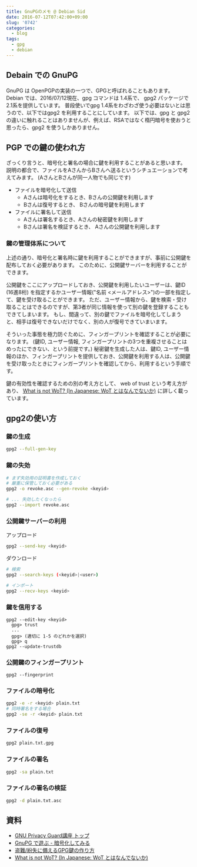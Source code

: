 ```yaml
---
title: GnuPGのメモ @ Debian Sid
date: 2016-07-12T07:42:00+09:00
slug: '0742'
categories:
  - blog
tags:
  - gpg
  - debian
---
```



## Debain での GnuPG

GnuPG は OpenPGPの実装の一つで、GPGと呼ばれることもあります。
Debian では、2016/07/12現在、gpg コマンドは 1.4系で、 gpg2 パッケージで 2.1系を提供しています。
普段使いでgpg 1.4系をわざわざ使う必要はないとは思うので、以下ではgpg2 を利用することにしています。
以下では、gpg と gpg2 の違いに触れることはありませんが、例えば、RSAではなく楕円暗号を使おうと思ったら、gpg2 を使うしかありません。

## PGP での鍵の使われ方

ざっくり言うと、暗号化と署名の場合に鍵を利用することがあると思います。
説明の都合で、ファイルをAさんからBさんへ送るというシチュエーションで考えてみます。
(AさんとBさんが同一人物でも同じです)

* ファイルを暗号化して送信
    * Aさんは暗号化をするとき、Bさんの公開鍵を利用します
    * Bさんは復号するとき、 Bさんの暗号鍵を利用します
* ファイルに署名して送信
    * Aさんは署名するとき、Aさんの秘密鍵を利用します
    * Bさんは署名を検証するとき、 Aさんの公開鍵を利用します

### 鍵の管理体系について

上述の通り、暗号化と署名時に鍵を利用することができますが、事前に公開鍵を配布しておく必要があります。
このために、公開鍵サーバーを利用することができます。

公開鍵をここにアップロードしておき、公開鍵を利用したいユーザーは、鍵ID (16進8桁) を指定するかユーザー情報("名前 <メールアドレス>")の一部を指定して、鍵を受け取ることができます。
ただ、ユーザー情報から、鍵を検索・受け取ることはできるのですが、第3者が同じ情報を使って別の鍵を登録することもできてしまいます。
もし、間違って、別の鍵でファイルを暗号化してしまうと、相手は復号できないだけでなく、別の人が復号できていまいます。

そういった事態を極力防ぐために、フィンガープリントを確認することが必要になります。
(鍵ID, ユーザー情報,  フィンガープリントの3つを重複させることはめったにできない、という前提です。)
秘密鍵を生成した人は、鍵ID, ユーザー情報のほか、フィンガープリントを提供しておき、公開鍵を利用する人は、公開鍵を受け取ったときにフィンガープリントを確認してから、利用するという手順です。

鍵の有効性を確認するための別の考え方として、 web of trust という考え方があり、 [What is not WoT? (In Japanese: WoT とはなんでないか)](http://www.gniibe.org/memo/software/gpg/what-is-not-wot.html) に詳しく載っています。

## gpg2の使い方

### 鍵の生成

```sh
gpg2 --full-gen-key
```

### 鍵の失効

```sh
# まず失効用の証明書を作成しておく
# 厳重に保管しておく必要がある
gpg2 -o revoke.asc --gen-revoke <keyid>

# ... 失効したくなったら
gpg2 --import revoke.asc
```

### 公開鍵サーバーの利用

アップロード
```sh
gpg2 --send-key <keyid>
```

ダウンロード
```sh
# 検索
gpg2 --search-keys (<keyid>|<user>)

# インポート
gpg2 --recv-keys <keyid>
```

### 鍵を信用する

```
gpg2 --edit-key <keyid>
  gpg> trust
  ...
  gpg> (適切に 1-5 のどれかを選択)
  gpg> q
gpg2 --update-trustdb
```

### 公開鍵のフィンガープリント

```
gpg2 --fingerprint
```

### ファイルの暗号化

```sh
gpg2 -e -r <keyid> plain.txt
# 同時署名をする場合
gpg2 -se -r <keyid> plain.txt
```

### ファイルの復号

```sh
gpg2 plain.txt.gpg
```

### ファイルの署名

```sh
gpg2 -sa plain.txt
```

### ファイルの署名の検証

```sh
gpg2 -d plain.txt.asc
```

## 資料

* [GNU Privacy Guard講座 トップ](http://gnupg.hclippr.com/main/)
* [GnuPG で遊ぶ - 暗号化してみる](http://blog.eiel.info/blog/2013/07/31/gpg/)
* [盗難/紛失に備えるGPG鍵の作り方](http://andenkoko.blogspot.jp/2013/09/gpg.html)
* [What is not WoT? (In Japanese: WoT とはなんでないか)](http://www.gniibe.org/memo/software/gpg/what-is-not-wot.html)

